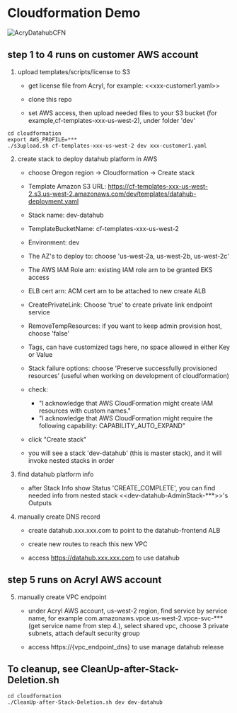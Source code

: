 # Cloudformation Demo
![AcryDatahubCFN](https://user-images.githubusercontent.com/1105928/138394072-c86ddffa-5b6d-433f-95c8-3764842445d4.png)

## step 1 to 4 runs on customer AWS account


1. upload templates/scripts/license to S3
     - get license file from Acryl, for example: <<xxx-customer1.yaml>>

     - clone this repo

     - set AWS access, then upload needed files to your S3 bucket (for example,cf-templates-xxx-us-west-2), under folder 'dev'
```console
cd cloudformation
export AWS_PROFILE=***
./s3upload.sh cf-templates-xxx-us-west-2 dev xxx-customer1.yaml
```

      
2. create stack to deploy datahub platform in AWS

     - choose Oregon region -> Cloudformation -> Create stack

     - Template Amazon S3 URL: https://cf-templates-xxx-us-west-2.s3.us-west-2.amazonaws.com/dev/templates/datahub-deployment.yaml

     - Stack name: dev-datahub
 
     - TemplateBucketName: cf-templates-xxx-us-west-2     

     - Environment: dev

     - The AZ's to deploy to: choose 'us-west-2a, us-west-2b, us-west-2c'

     - The AWS IAM Role arn: existing IAM role arn to be granted EKS access

     - ELB cert arn: ACM cert arn to be attached to new create ALB

     - CreatePrivateLink: Choose 'true' to create private link endpoint service

     - RemoveTempResources: if you want to keep admin provision host, choose 'false'

     - Tags, can have customized tags here, no space allowed in either Key or Value

     - Stack failure options: choose 'Preserve successfully provisioned resources' (useful when working on development of cloudformation)

     - check:
          - "I acknowledge that AWS CloudFormation might create IAM resources with custom names."
          - "I acknowledge that AWS CloudFormation might require the following capability: CAPABILITY_AUTO_EXPAND"

     - click "Create stack"

     - you will see a stack 'dev-datahub' (this is master stack), and it will invoke nested stacks in order



3. find datahub platform info
     - after Stack Info show Status 'CREATE_COMPLETE', you can find needed info from nested stack <<dev-datahub-AdminStack-***>>'s Outputs


4. manually create DNS record
     - create datahub.xxx.xxx.com to point to the datahub-frontend ALB

     - create new routes to reach this new VPC

     - access https://datahub.xxx.xxx.com to use datahub


## step 5 runs on Acryl AWS account
5. manually create VPC endpoint
     - under Acryl AWS account, us-west-2 region, find service by service name, for example com.amazonaws.vpce.us-west-2.vpce-svc-*** (get service name from step 4.), select shared vpc, choose 3 private subnets, attach default security group

     - access https://{vpc_endpoint_dns} to use manage datahub release


## To cleanup, see CleanUp-after-Stack-Deletion.sh
```console
cd cloudformation
./CleanUp-after-Stack-Deletion.sh dev dev-datahub
```

